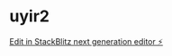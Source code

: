 # uyir2

[Edit in StackBlitz next generation editor ⚡️](https://stackblitz.com/~/github.com/tamildio/uyir2)